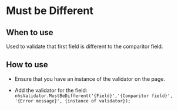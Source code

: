 # Must be Different

## When to use

Used to validate that first field is different to the comparitor field.

## How to use

- Ensure that you have an instance of the validator on the page. 

- Add the validator for the field: 
`nhsValidator.MustBeDifferent('{Field}','{Comparitor field}', '{Error message}', {instance of validator});`
